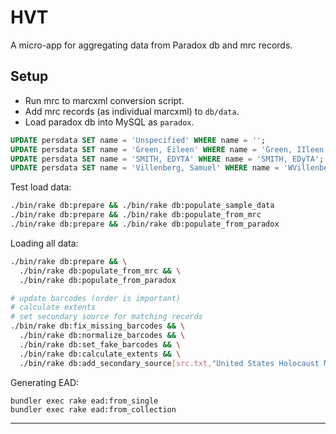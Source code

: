 # HVT

A micro-app for aggregating data from Paradox db and mrc records.

## Setup

- Run mrc to marcxml conversion script.
- Add mrc records (as individual marcxml) to `db/data`.
- Load paradox db into MySQL as `paradox`.

```sql
UPDATE persdata SET name = 'Unspecified' WHERE name = '';
UPDATE persdata SET name = 'Green, Eileen' WHERE name = 'Green, IIleen';
UPDATE persdata SET name = 'SMITH, EDYTA' WHERE name = 'SMITH, EDyTA';
UPDATE persdata SET name = 'Villenberg, Samuel' WHERE name = 'WVillenberg, Samuel';
```

Test load data:

```bash
./bin/rake db:prepare && ./bin/rake db:populate_sample_data
./bin/rake db:prepare && ./bin/rake db:populate_from_mrc
./bin/rake db:prepare && ./bin/rake db:populate_from_paradox
```

Loading all data:

```bash
./bin/rake db:prepare && \
  ./bin/rake db:populate_from_mrc && \
  ./bin/rake db:populate_from_paradox

# update barcodes (order is important)
# calculate extents
# set secondary source for matching records
./bin/rake db:fix_missing_barcodes && \
  ./bin/rake db:normalize_barcodes && \
  ./bin/rake db:set_fake_barcodes && \
  ./bin/rake db:calculate_extents && \
  ./bin/rake db:add_secondary_source[src.txt,"United States Holocaust Memorial Museum"]
```

Generating EAD:

```
bundler exec rake ead:from_single
bundler exec rake ead:from_collection
```

---